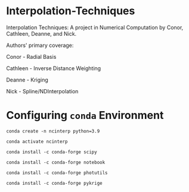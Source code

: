 # Interpolation-Techniques
Interpolation Techniques: A project in Numerical Computation by Conor, Cathleen, Deanne, and Nick.

Authors' primary coverage:

Conor - Radial Basis

Cathleen - Inverse Distance Weighting

Deanne - Kriging

Nick - Spline/NDInterpolation

# Configuring `conda` Environment
`conda create -n ncinterp python=3.9`

`conda activate ncinterp`

`conda install -c conda-forge scipy`

`conda install -c conda-forge notebook`

`conda install -c conda-forge photutils`

`conda install -c conda-forge pykrige`
